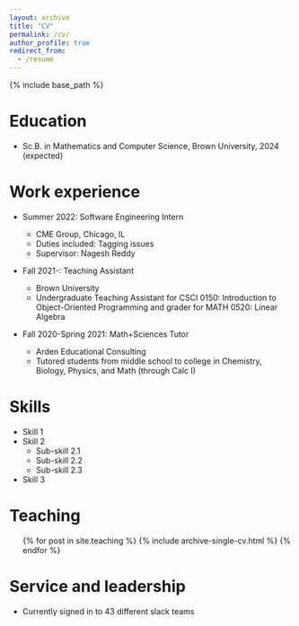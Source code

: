 ```yaml
---
layout: archive
title: "CV"
permalink: /cv/
author_profile: true
redirect_from:
  - /resume
---
```


{% include base_path %}

Education
======
* Sc.B. in Mathematics and Computer Science, Brown University, 2024 (expected)

Work experience
======
* Summer 2022: Software Engineering Intern
  * CME Group, Chicago, IL
  * Duties included: Tagging issues
  * Supervisor: Nagesh Reddy

* Fall 2021-: Teaching Assistant
  * Brown University
  * Undergraduate Teaching Assistant for CSCI 0150: Introduction to Object-Oriented Programming and grader for MATH 0520: Linear Algebra

* Fall 2020-Spring 2021: Math+Sciences Tutor
  * Arden Educational Consulting
  * Tutored students from middle school to college in Chemistry, Biology, Physics, and Math (through Calc I)


  
Skills
======
* Skill 1
* Skill 2
  * Sub-skill 2.1
  * Sub-skill 2.2
  * Sub-skill 2.3
* Skill 3


  
Teaching
======
  <ul>{% for post in site.teaching %}
    {% include archive-single-cv.html %}
  {% endfor %}</ul>
  
Service and leadership
======
* Currently signed in to 43 different slack teams
